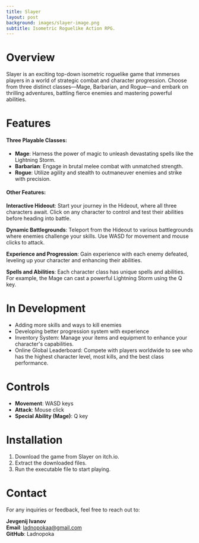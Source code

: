 ```yaml
---
title: Slayer
layout: post
background: images/slayer-image.png
subtitle: Isometric Roguelike Action RPG.
---
```

# Overview
Slayer is an exciting top-down isometric roguelike game that immerses players in a world of strategic combat and character progression. Choose from three distinct classes—Mage, Barbarian, and Rogue—and embark on thrilling adventures, battling fierce enemies and mastering powerful abilities.

# Features
#### Three Playable Classes:
* **Mage**: Harness the power of magic to unleash devastating spells like the Lightning Storm.<br>
* **Barbarian**: Engage in brutal melee combat with unmatched strength.<br>
* **Rogue**: Utilize agility and stealth to outmaneuver enemies and strike with precision.

#### Other Features:
**Interactive Hideout**: Start your journey in the Hideout, where all three characters await. Click on any character to control and test their abilities before heading into battle.

**Dynamic Battlegrounds**: Teleport from the Hideout to various battlegrounds where enemies challenge your skills. Use WASD for movement and mouse clicks to attack.

**Experience and Progression**: Gain experience with each enemy defeated, leveling up your character and enhancing their abilities.

**Spells and Abilities**: Each character class has unique spells and abilities. For example, the Mage can cast a powerful Lightning Storm using the Q key.


# In Development
* Adding more skills and ways to kill enemies
* Developing better progression system with experience
* Inventory System: Manage your items and equipment to enhance your character's capabilities.
* Online Global Leaderboard: Compete with players worldwide to see who has the highest character level, most kills, and the best class performance.


# Controls
* **Movement**: WASD keys <br>
* **Attack**: Mouse click <br>
* **Special Ability (Mage)**: Q key


# Installation
1. Download the game from Slayer on itch.io.
2. Extract the downloaded files.
3. Run the executable file to start playing.


# Contact
<p>For any inquiries or feedback, feel free to reach out to:

**Jevgenij Ivanov** <br>
**Email**: ladnopokaa@gmail.com <br>
**GitHub**: Ladnopoka <br>
<p>
